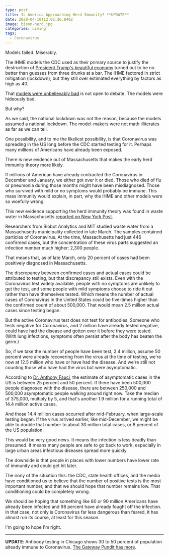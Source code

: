 ```yaml
---
type: post
title: Is America Approaching Herd Immunity? **UPDATE**
date: 2020-04-10T12:02:26.840Z
image: bison-herd.jpg
categories: Living
tags:
  - Coronavirus
---
```

Models failed. Miserably. 

The IHME models the CDC used as their primary source to justify the destruction of [President Trump's beautiful economy](https://www.hennessysview.com/posts/2020/president-trumps-humility-is-nearly-perfect/) turned out to be no better than guesses from three drunks at a bar. The IHME factored in strict mitigation (lockdown), but they still over estimated everything by factors as high as 40. 

That [models were unbelievably bad](https://www.hennessysview.com/monkeys-and-bill-gates/) is not open to debate. The models were hideously bad. 

But why? 

As we said, the national lockdown was not the reason, because the models assumed a national lockdown. The model-makers were not math illiterates as far as we can tell. 

One possibility, and to me the likeliest possibility, is that Coronavirus was spreading in the US long before the CDC started testing for it. Perhaps many millions of Americans have already been exposed. 

There is new evidence out of Massachusetts that makes the early herd immunity theory more likely.

If millions of American have already contracted the Coronavirus in December and January, we either got over it or died. Those who died of flu or pneumonia during those months might have been misdiagnosed. Those who survived with mild or no symptoms would probably be immune. This mass immunity would explain, in part, why the IHME and other models were so woefully wrong. 

This new evidence supporting the herd immunity theory was found in waste water in Massachusetts [reported on New York Post](https://nypost.com/2020/04/09/coronavirus-traces-found-in-massachusetts-wastewater/).

Researchers from Biobot Analytics and MIT studied waste water from a Massachusetts municipality collected in late March. The samples contained particles of Coronavirus. At the time, Massachusetts had just 446 confirmed cases, but the concentration of these virus parts suggested an infection number much higher: 2,300 people. 

That means that, as of late March, only 20 percent of cases had been positively diagnosed in Massachusetts. 

The discrepancy between confirmed cases and actual cases could be attributed to testing, but that discrepancy still exists. Even with the Coronavirus test widely available, people with no symptoms are unlikely to get the test, and some people with mild symptoms choose to ride it out rather than have themselves tested. Which means the number of actual cases of Coronavirus in the United States could be five-times higher than the confirmed count of about 500,000. That would mean 2.5 million actual cases since testing began. 

But the active Coronavirus test does not test for antibodies. Someone who tests negative for Coronavirus, and 2 million have already tested negative, could have had the disease and gotten over it before they were tested. (With lung infections, symptoms often persist after the body has beaten the germ.)

So, if we take the number of people have been test, 2.4 million, assume 50 percent were already recovering from the virus at the time of testing, we're now at 12.5 million who have or have had the disease. And we're still not counting those who have had the virus but were asymptomatic. 

According to [Dr. Anthony Fauci](https://www.hennessysview.com/doctor-benway-doctor-fauci/), the estimate of asymptomatic cases in the US is between 25 percent and 50 percent. If there have been 500,000 people diagnosed with the disease, there are between 250,000 and 500,000 asymptomatic people walking around right now. Take the median of 375,000, multiply by 5, and that's another 1.9 million for a running total of 14.4 million active cases. 

And those 14.4 million cases occurred after mid-February, when large-scale testing began. If the virus arrived earlier, like mid-December, we might be able to double that number to about 30 million total cases, or 8 percent of the US population. 

This would be very good news. It means the infection is less deadly than presumed. It means many people are safe to go back to work, especially in large urban areas infectious diseases spread more quickly.

The downside is that people in places with lower numbers have lower rate of immunity and could get hit later. 

The irony of the situation this: the CDC, state health offices, and the media have conditioned us to believe that the number of positive tests is the most important number, and that we should hope that number remains low. That conditioning could be completely wrong. 

We should be hoping that something like 80 or 90 million Americans have already been infected and 98 percent have already fought off the infection. In that case, not only is Coronavirus far less dangerous than feared, it has almost run its course, at least for this season. 

I'm going to hope I'm right.  

---
**UPDATE**: Antibody testing in Chicago shows 30 to 50 percent of population already immune to Coronavirus. [The Gateway Pundit has more](https://www.thegatewaypundit.com/2020/04/report-30-50-patients-chicago-tested-covid-19-already-antibodies-system/). 

